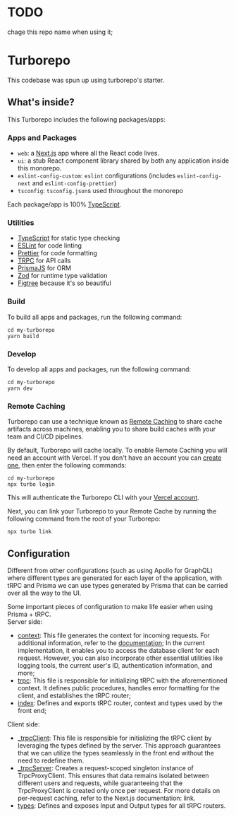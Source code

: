 # TODO
chage this repo name when using it;
# Turborepo

This codebase was spun up using turborepo's starter.

## What's inside?

This Turborepo includes the following packages/apps:

### Apps and Packages

- `web`: a [Next.js](https://nextjs.org/) app where all the React code lives.
- `ui`: a stub React component library shared by both any application inside this monorepo.
- `eslint-config-custom`: `eslint` configurations (includes `eslint-config-next` and `eslint-config-prettier`)
- `tsconfig`: `tsconfig.json`s used throughout the monorepo

Each package/app is 100% [TypeScript](https://www.typescriptlang.org/).

### Utilities

- [TypeScript](https://www.typescriptlang.org/) for static type checking
- [ESLint](https://eslint.org/) for code linting
- [Prettier](https://prettier.io) for code formatting
- [TRPC](https://trpc.io/) for API calls
- [PrismaJS](https://www.prisma.io/) for ORM
- [Zod](https://zod.dev/) for runtime type validation
- [Figtree](https://fonts.google.com/specimen/Figtree) because it's so beautiful

### Build

To build all apps and packages, run the following command:

```
cd my-turborepo
yarn build
```

### Develop

To develop all apps and packages, run the following command:

```
cd my-turborepo
yarn dev
```

### Remote Caching

Turborepo can use a technique known as [Remote Caching](https://turbo.build/repo/docs/core-concepts/remote-caching) to share cache artifacts across machines, enabling you to share build caches with your team and CI/CD pipelines.

By default, Turborepo will cache locally. To enable Remote Caching you will need an account with Vercel. If you don't have an account you can [create one](https://vercel.com/signup), then enter the following commands:

```
cd my-turborepo
npx turbo login
```

This will authenticate the Turborepo CLI with your [Vercel account](https://vercel.com/docs/concepts/personal-accounts/overview).

Next, you can link your Turborepo to your Remote Cache by running the following command from the root of your Turborepo:

```
npx turbo link
```

## Configuration
Different from other configurations (such as using Apollo for GraphQL) where different types are generated for each layer of the application, with tRPC and Prisma we can use types generated by Prisma that can be carried over all the way to the UI.

Some important pieces of configuration to make life easier when using Prisma + tRPC.  
Server side:
- [context](./apps/server/src/api/context.ts): This file generates the context for
incoming requests. For additional information, refer to the [documentation](https://trpc.io/docs/context);
In the current implementation, it enables you to access the database client for each
request. However, you can also incorporate other essential utilities like logging tools,
the current user's ID, authentication information, and more;
- [trpc](./apps/server/src/api/trpc.ts): This file is responsible for initializing tRPC
with the aforementioned context. It defines public procedures, handles error formatting
for the client, and establishes the tRPC router; 
- [index](./apps/server/src/index.ts): Defines and exports tRPC router, context and types used by the front end;

Client side:
- [_trpcClient](./apps/web/utils/_trpcClient.ts): This file is responsible for
initializing the tRPC client by leveraging the types defined by the server. This approach
guarantees that we can utilize the types seamlessly in the front end without the need to
redefine them.
- [_trpcServer](./apps/web/utils/_trpcServer.ts): Creates a request-scoped singleton
instance of TrpcProxyClient. This ensures that data remains isolated between different
users and requests, while guaranteeing that the TrpcProxyClient is created only once per 
request. For more details on per-request caching, refer to the Next.js documentation: 
link.
- [types](./apps/web/utils/types.ts): Defines and exposes Input and Output types for all
tRPC routers.